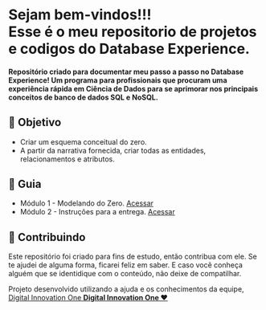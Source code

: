 
<h1> Sejam bem-vindos!!! </br>
 Esse é o meu repositorio de projetos e codigos do Database Experience. </h1>

<h4> Repositório criado para documentar meu passo a passo no Database Experience! Um programa para profissionais que procuram uma experiência rápida em Ciência de Dados para se aprimorar nos principais conceitos de banco de dados SQL e NoSQL. </h4>


<h2 dir="auto"> 🎯 Objetivo </h2>
<ul dir="auto">
 <li> Criar um esquema conceitual do zero. </li>
 <li> A partir da narrativa fornecida, criar todas as entidades, relacionamentos e atributos.</li>

</ul>

<h2 dir="auto"> 🚦 Guia </h2>
<ul dir="auto">
 <li> Módulo 1 - Modelando do Zero. <a href="https://"> Acessar </a></li>
 <li> Módulo 2 - Instruções para a entrega. <a href="https://"> Acessar </a></li>

</ul>


<h2 dir="auto"> 🤝 Contribuindo </h2>
<p dir="auto">
 Este repositório foi criado para fins de estudo, então contribua com ele. Se te ajudei de alguma forma, ficarei feliz em
saber. E caso você conheça alguém que se identidique com o conteúdo, não deixe de compatilhar.
</p>

<p dir="auto"> 
 Projeto desenvolvido utilizando a ajuda e os conhecimentos da equipe, 
 <a href=" https://www.dio.me/ "> Digital Innovation One <a href=" https://www.dio.me/"> 
 <strong>  Digital Innovation One ❤️ </strong> </a>
</p>
